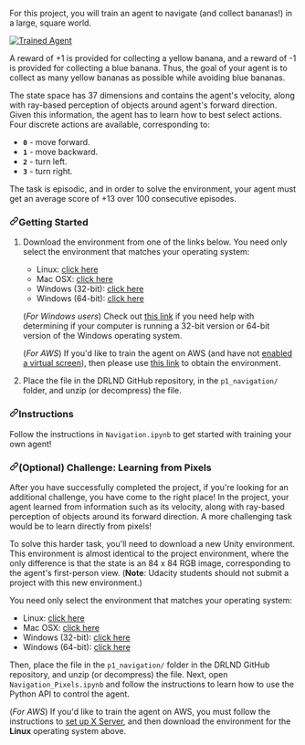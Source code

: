 <!DOCTYPE html>
<html lang="en" data-color-mode="auto" data-light-theme="light" data-dark-theme="dark">
<body>
<p>For this project, you will train an agent to navigate (and collect bananas!) in a large, square world.</p>
<p><a target="_blank" rel="noopener noreferrer" href="https://user-images.githubusercontent.com/10624937/42135619-d90f2f28-7d12-11e8-8823-82b970a54d7e.gif"><img src="https://user-images.githubusercontent.com/10624937/42135619-d90f2f28-7d12-11e8-8823-82b970a54d7e.gif" alt="Trained Agent" title="Trained Agent" style="max-width:100%;"></a></p>
<p>A reward of +1 is provided for collecting a yellow banana, and a reward of -1 is provided for collecting a blue banana.  Thus, the goal of your agent is to collect as many yellow bananas as possible while avoiding blue bananas.</p>
<p>The state space has 37 dimensions and contains the agent's velocity, along with ray-based perception of objects around agent's forward direction.  Given this information, the agent has to learn how to best select actions.  Four discrete actions are available, corresponding to:</p>
<ul>
<li><strong><code>0</code></strong> - move forward.</li>
<li><strong><code>1</code></strong> - move backward.</li>
<li><strong><code>2</code></strong> - turn left.</li>
<li><strong><code>3</code></strong> - turn right.</li>
</ul>
<p>The task is episodic, and in order to solve the environment, your agent must get an average score of +13 over 100 consecutive episodes.</p>
<h3><a id="user-content-getting-started" class="anchor" aria-hidden="true" href="#getting-started"><svg class="octicon octicon-link" viewBox="0 0 16 16" version="1.1" width="16" height="16" aria-hidden="true"><path fill-rule="evenodd" d="M7.775 3.275a.75.75 0 001.06 1.06l1.25-1.25a2 2 0 112.83 2.83l-2.5 2.5a2 2 0 01-2.83 0 .75.75 0 00-1.06 1.06 3.5 3.5 0 004.95 0l2.5-2.5a3.5 3.5 0 00-4.95-4.95l-1.25 1.25zm-4.69 9.64a2 2 0 010-2.83l2.5-2.5a2 2 0 012.83 0 .75.75 0 001.06-1.06 3.5 3.5 0 00-4.95 0l-2.5 2.5a3.5 3.5 0 004.95 4.95l1.25-1.25a.75.75 0 00-1.06-1.06l-1.25 1.25a2 2 0 01-2.83 0z"></path></svg></a>Getting Started</h3>
<ol>
<li>
<p>Download the environment from one of the links below.  You need only select the environment that matches your operating system:</p>
<ul>
<li>Linux: <a href="https://s3-us-west-1.amazonaws.com/udacity-drlnd/P1/Banana/Banana_Linux.zip" rel="nofollow">click here</a></li>
<li>Mac OSX: <a href="https://s3-us-west-1.amazonaws.com/udacity-drlnd/P1/Banana/Banana.app.zip" rel="nofollow">click here</a></li>
<li>Windows (32-bit): <a href="https://s3-us-west-1.amazonaws.com/udacity-drlnd/P1/Banana/Banana_Windows_x86.zip" rel="nofollow">click here</a></li>
<li>Windows (64-bit): <a href="https://s3-us-west-1.amazonaws.com/udacity-drlnd/P1/Banana/Banana_Windows_x86_64.zip" rel="nofollow">click here</a></li>
</ul>
<p>(<em>For Windows users</em>) Check out <a href="https://support.microsoft.com/en-us/help/827218/how-to-determine-whether-a-computer-is-running-a-32-bit-version-or-64" rel="nofollow">this link</a> if you need help with determining if your computer is running a 32-bit version or 64-bit version of the Windows operating system.</p>
<p>(<em>For AWS</em>) If you'd like to train the agent on AWS (and have not <a href="https://github.com/Unity-Technologies/ml-agents/blob/master/docs/Training-on-Amazon-Web-Service.md">enabled a virtual screen</a>), then please use <a href="https://s3-us-west-1.amazonaws.com/udacity-drlnd/P1/Banana/Banana_Linux_NoVis.zip" rel="nofollow">this link</a> to obtain the environment.</p>
</li>
<li>
<p>Place the file in the DRLND GitHub repository, in the <code>p1_navigation/</code> folder, and unzip (or decompress) the file.</p>
</li>
</ol>
<h3><a id="user-content-instructions" class="anchor" aria-hidden="true" href="#instructions"><svg class="octicon octicon-link" viewBox="0 0 16 16" version="1.1" width="16" height="16" aria-hidden="true"><path fill-rule="evenodd" d="M7.775 3.275a.75.75 0 001.06 1.06l1.25-1.25a2 2 0 112.83 2.83l-2.5 2.5a2 2 0 01-2.83 0 .75.75 0 00-1.06 1.06 3.5 3.5 0 004.95 0l2.5-2.5a3.5 3.5 0 00-4.95-4.95l-1.25 1.25zm-4.69 9.64a2 2 0 010-2.83l2.5-2.5a2 2 0 012.83 0 .75.75 0 001.06-1.06 3.5 3.5 0 00-4.95 0l-2.5 2.5a3.5 3.5 0 004.95 4.95l1.25-1.25a.75.75 0 00-1.06-1.06l-1.25 1.25a2 2 0 01-2.83 0z"></path></svg></a>Instructions</h3>
<p>Follow the instructions in <code>Navigation.ipynb</code> to get started with training your own agent!</p>
<h3><a id="user-content-optional-challenge-learning-from-pixels" class="anchor" aria-hidden="true" href="#optional-challenge-learning-from-pixels"><svg class="octicon octicon-link" viewBox="0 0 16 16" version="1.1" width="16" height="16" aria-hidden="true"><path fill-rule="evenodd" d="M7.775 3.275a.75.75 0 001.06 1.06l1.25-1.25a2 2 0 112.83 2.83l-2.5 2.5a2 2 0 01-2.83 0 .75.75 0 00-1.06 1.06 3.5 3.5 0 004.95 0l2.5-2.5a3.5 3.5 0 00-4.95-4.95l-1.25 1.25zm-4.69 9.64a2 2 0 010-2.83l2.5-2.5a2 2 0 012.83 0 .75.75 0 001.06-1.06 3.5 3.5 0 00-4.95 0l-2.5 2.5a3.5 3.5 0 004.95 4.95l1.25-1.25a.75.75 0 00-1.06-1.06l-1.25 1.25a2 2 0 01-2.83 0z"></path></svg></a>(Optional) Challenge: Learning from Pixels</h3>
<p>After you have successfully completed the project, if you're looking for an additional challenge, you have come to the right place!  In the project, your agent learned from information such as its velocity, along with ray-based perception of objects around its forward direction.  A more challenging task would be to learn directly from pixels!</p>
<p>To solve this harder task, you'll need to download a new Unity environment.  This environment is almost identical to the project environment, where the only difference is that the state is an 84 x 84 RGB image, corresponding to the agent's first-person view.  (<strong>Note</strong>: Udacity students should not submit a project with this new environment.)</p>
<p>You need only select the environment that matches your operating system:</p>
<ul>
<li>Linux: <a href="https://s3-us-west-1.amazonaws.com/udacity-drlnd/P1/Banana/VisualBanana_Linux.zip" rel="nofollow">click here</a></li>
<li>Mac OSX: <a href="https://s3-us-west-1.amazonaws.com/udacity-drlnd/P1/Banana/VisualBanana.app.zip" rel="nofollow">click here</a></li>
<li>Windows (32-bit): <a href="https://s3-us-west-1.amazonaws.com/udacity-drlnd/P1/Banana/VisualBanana_Windows_x86.zip" rel="nofollow">click here</a></li>
<li>Windows (64-bit): <a href="https://s3-us-west-1.amazonaws.com/udacity-drlnd/P1/Banana/VisualBanana_Windows_x86_64.zip" rel="nofollow">click here</a></li>
</ul>
<p>Then, place the file in the <code>p1_navigation/</code> folder in the DRLND GitHub repository, and unzip (or decompress) the file.  Next, open <code>Navigation_Pixels.ipynb</code> and follow the instructions to learn how to use the Python API to control the agent.</p>
<p>(<em>For AWS</em>) If you'd like to train the agent on AWS, you must follow the instructions to <a href="https://github.com/Unity-Technologies/ml-agents/blob/master/docs/Training-on-Amazon-Web-Service.md">set up X Server</a>, and then download the environment for the <strong>Linux</strong> operating system above.</p>
</article>
  </div>  
  </body>
</html>
